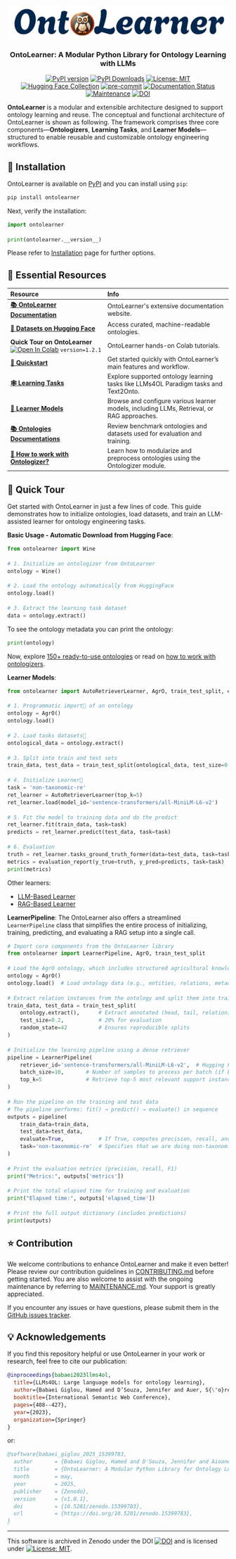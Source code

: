 <div align="center">
  <img src="https://raw.githubusercontent.com/sciknoworg/OntoLearner/main/images/logo.png" alt="OntoLearner Logo"/>
</div>

<h3 align="center">OntoLearner: A Modular Python Library for Ontology Learning with LLMs</h3>

<div align="center">

[![PyPI version](https://badge.fury.io/py/OntoLearner.svg)](https://badge.fury.io/py/OntoLearner)
[![PyPI Downloads](https://static.pepy.tech/badge/ontolearner)](https://pepy.tech/projects/ontolearner)
[![License: MIT](https://img.shields.io/badge/License-MIT-yellow.svg)](https://opensource.org/licenses/MIT)
[![Hugging Face Collection](https://img.shields.io/badge/🤗HuggingFace-Collection-blue)](https://huggingface.co/collections/SciKnowOrg/)
[![pre-commit](https://img.shields.io/badge/pre--commit-enabled-brightgreen?logo=pre-commit)](https://github.com/pre-commit/pre-commit)
[![Documentation Status](https://app.readthedocs.org/projects/ontolearner/badge/)](https://ontolearner.readthedocs.io/)
[![Maintenance](https://img.shields.io/badge/Maintained%3F-yes-green.svg)](MAINTANANCE.md)
[![DOI](https://zenodo.org/badge/913867999.svg)](https://doi.org/10.5281/zenodo.15399773)


</div>

**OntoLearner**  is a modular and extensible architecture designed to support ontology learning and reuse. The conceptual and functional architecture of OntoLearner is shown as following. The framework comprises three core components—**Ontologizers**, **Learning Tasks**, and **Learner Models**—structured to enable reusable and customizable ontology engineering workflows.

## 🧪 Installation

OntoLearner is available on [PyPI](https://pypi.org/project/OntoLearner/) and you can install using `pip`:

```bash
pip install ontolearner
```

Next, verify the installation:
```python
import ontolearner

print(ontolearner.__version__)
```

Please refer to [Installation](https://ontolearner.readthedocs.io/installation.html) page for further options.

## 🔗 Essential Resources

| Resource                                                                                                                                                                                                            | Info                                                                                                                                                                                                                                                                                                                     |
|:--------------------------------------------------------------------------------------------------------------------------------------------------------------------------------------------------------------------|:-------------------------------------------------------------------------------------------------------------------------------------------------------------------------------------------------------------------------------------------------------------------------------------------------------------------------|
| **[📚 OntoLearner Documentation](https://ontolearner.readthedocs.io/)**                                                                                                                                             | OntoLearner's extensive documentation website.                                                                                                                                                                                                                                                                           |
| **[🤗 Datasets on Hugging Face](https://huggingface.co/collections/SciKnowOrg/ontolearner-benchmarking-6823bcd051300c210b7ef68a)**                                                                                  | Access curated, machine-readable ontologies.                                                                                                                                                                                                                                                                             |
| **Quick Tour on OntoLearner** [![Open In Colab](https://colab.research.google.com/assets/colab-badge.svg)](https://colab.research.google.com/drive/1DuElAyEFzd1vtqTjDEXWcc0zCbiV2Yee?usp=sharing) ``version=1.2.1`` | OntoLearner hands-on Colab tutorials. |
| **[🚀 Quickstart](https://ontolearner.readthedocs.io/quickstart.html)**                                                                                                                                             | Get started quickly with OntoLearner’s main features and workflow.                                                                                                                                                                                                                                                       |
| **[🕸️ Learning Tasks](https://ontolearner.readthedocs.io/learning_tasks/learning_tasks.html)**                                                                                                                     | Explore supported ontology learning tasks like LLMs4OL Paradigm tasks and Text2Onto.                                                                                                                                                                                                                                     |                                                                                                                                                                                                                                    |
| **[🧠 Learner Models](https://ontolearner.readthedocs.io/learners/llm.html)**                                                                                                                                       | Browse and configure various learner models, including LLMs, Retrieval, or RAG approaches.                                                                                                                                                                                                                               |
| **[📚 Ontologies Documentations](https://ontolearner.readthedocs.io/benchmarking/benchmark.html)**                                                                                                                  | Review benchmark ontologies and datasets used for evaluation and training.                                                                                                                                                                                                                                               |
| **[🧩 How to work with Ontologizer?](https://ontolearner.readthedocs.io/ontologizer/ontology_modularization.html)**                                                                                                 | Learn how to modularize and preprocess ontologies using the Ontologizer module.                                                                                                                                                                                                                                          |

## 🚀 Quick Tour
Get started with OntoLearner in just a few lines of code. This guide demonstrates how to initialize ontologies, load datasets, and train an LLM-assisted learner for ontology engineering tasks.

**Basic Usage - Automatic Download from Hugging Face**:
```python
from ontolearner import Wine

# 1. Initialize an ontologizer from OntoLearner
ontology = Wine()

# 2. Load the ontology automatically from HuggingFace
ontology.load()

# 3. Extract the learning task dataset
data = ontology.extract()
```

To see the ontology metadata you can print the ontology:
```python
print(ontology)
```

Now, explore [150+ ready-to-use ontologies](https://ontolearner.readthedocs.io/benchmarking/benchmark.html) or read on [how to work with ontologizers](https://ontolearner.readthedocs.io/ontologizer/ontology_modularization.html).

**Learner Models**:

```python
from ontolearner import AutoRetrieverLearner, AgrO, train_test_split, evaluation_report

# 1. Programmatic import of an ontology
ontology = AgrO()
ontology.load()

# 2. Load tasks datasets
ontological_data = ontology.extract()

# 3. Split into train and test sets
train_data, test_data = train_test_split(ontological_data, test_size=0.2, random_state=42)

# 4. Initialize Learner
task = 'non-taxonomic-re'
ret_learner = AutoRetrieverLearner(top_k=5)
ret_learner.load(model_id='sentence-transformers/all-MiniLM-L6-v2')

# 5. Fit the model to training data and do the predict
ret_learner.fit(train_data, task=task)
predicts = ret_learner.predict(test_data, task=task)

# 6. Evaluation
truth = ret_learner.tasks_ground_truth_former(data=test_data, task=task)
metrics = evaluation_report(y_true=truth, y_pred=predicts, task=task)
print(metrics)
```
Other learners:
* [LLM-Based Learner](https://ontolearner.readthedocs.io/learners/llm.html)
* [RAG-Based Learner](https://ontolearner.readthedocs.io/learners/rag.html)

**LearnerPipeline**: The OntoLearner also offers a streamlined `LearnerPipeline` class that simplifies the entire process of initializing, training, predicting, and evaluating a RAG setup into a single call.



```python
# Import core components from the OntoLearner library
from ontolearner import LearnerPipeline, AgrO, train_test_split

# Load the AgrO ontology, which includes structured agricultural knowledge
ontology = AgrO()
ontology.load()  # Load ontology data (e.g., entities, relations, metadata)

# Extract relation instances from the ontology and split them into training and test sets
train_data, test_data = train_test_split(
    ontology.extract(),      # Extract annotated (head, tail, relation) triples
    test_size=0.2,           # 20% for evaluation
    random_state=42          # Ensures reproducible splits
)

# Initialize the learning pipeline using a dense retriever
pipeline = LearnerPipeline(
    retriever_id='sentence-transformers/all-MiniLM-L6-v2',  # Hugging Face model ID for retrieval
    batch_size=10,       # Number of samples to process per batch (if batching is enabled internally)
    top_k=5              # Retrieve top-5 most relevant support instance per query
)

# Run the pipeline on the training and test data
# The pipeline performs: fit() → predict() → evaluate() in sequence
outputs = pipeline(
    train_data=train_data,
    test_data=test_data,
    evaluate=True,           # If True, computes precision, recall, and F1-score
    task='non-taxonomic-re'  # Specifies that we are doing non-taxonomic relation prediction
)

# Print the evaluation metrics (precision, recall, F1)
print("Metrics:", outputs['metrics'])

# Print the total elapsed time for training and evaluation
print("Elapsed time:", outputs['elapsed_time'])

# Print the full output dictionary (includes predictions)
print(outputs)
```

## ⭐ Contribution

We welcome contributions to enhance OntoLearner and make it even better! Please review our contribution guidelines in [CONTRIBUTING.md](CONTRIBUTING.md) before getting started. You are also welcome to assist with the ongoing maintenance by referring to [MAINTENANCE.md](MAINTENANCE.md). Your support is greatly appreciated.


If you encounter any issues or have questions, please submit them in the [GitHub issues tracker](https://github.com/sciknoworg/OntoLearner/issues).


## 💡 Acknowledgements

If you find this repository helpful or use OntoLearner in your work or research, feel free to cite our publication:

```bibtex
@inproceedings{babaei2023llms4ol,
  title={LLMs4OL: Large language models for ontology learning},
  author={Babaei Giglou, Hamed and D’Souza, Jennifer and Auer, S{\"o}ren},
  booktitle={International Semantic Web Conference},
  pages={408--427},
  year={2023},
  organization={Springer}
}
```
or:
```bibtex
@software{babaei_giglou_2025_15399783,
  author       = {Babaei Giglou, Hamed and D'Souza, Jennifer and Aioanei, Andrei and Mihindukulasooriya, Nandana and Auer, Sören},
  title        = {OntoLearner: A Modular Python Library for Ontology Learning with LLMs},
  month        = may,
  year         = 2025,
  publisher    = {Zenodo},
  version      = {v1.0.1},
  doi          = {10.5281/zenodo.15399783},
  url          = {https://doi.org/10.5281/zenodo.15399783},
}
```

***

This software is archived in Zenodo under the DOI [![DOI](https://zenodo.org/badge/913867999.svg)](https://doi.org/10.5281/zenodo.15399773) and is licensed under [![License: MIT](https://img.shields.io/badge/License-MIT-yellow.svg)](https://opensource.org/licenses/MIT).
